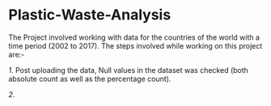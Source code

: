 # Plastic-Waste-Analysis

The Project involved working with data for the countries of the world with a time period (2002 to 2017). The steps involved while working on this project are:-

_1_. Post uploading the data, Null values in the dataset was checked (both absolute count as well as the percentage count).




_2_. 
